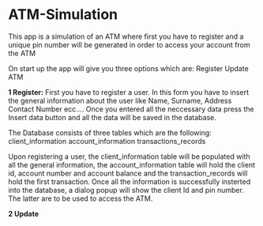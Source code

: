 # ATM-Simulation
This app is a simulation of an ATM where first you have to register and a unique pin number will be generated in order to access your account from the ATM

On start up the app will give you three options which are:
Register
Update
ATM

**1 Register:**
First you have to register a user. In this form you have to insert the general information about the user like Name, Surname, Address Contact Number ecc.... Once you entered all the neccessary data press the Insert data button and all the data will be saved in the database.

The Database consists of three tables which are the following:
client_information
account_information
transactions_records

Upon registering a user, the client_information table will be populated with all the general information, the account_information table will hold the client id, account number and account balance and the transaction_records will hold the first transaction. Once all the information is successfully insterted into the database, a dialog popup will show the client Id and pin number. The latter are to be used to access the ATM. 

**2 Update**
